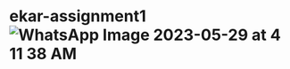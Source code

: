 # ekar-assignment1![WhatsApp Image 2023-05-29 at 4 11 38 AM](https://github.com/aliemranjazib/ekar-assignment1/assets/10241241/964cd349-5d8d-4fc8-9d90-756e7f1f8443)
